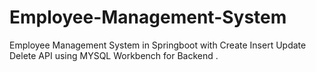 # Employee-Management-System
Employee Management System in Springboot with Create Insert Update Delete API using MYSQL Workbench for Backend .
